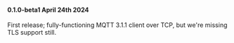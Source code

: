 #### 0.1.0-beta1 April 24th 2024 ####

First release; fully-functioning MQTT 3.1.1 client over TCP, but we're missing TLS support still.
